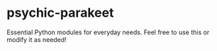 # psychic-parakeet
Essential Python modules for everyday needs. Feel free to use this or modify it as needed!
